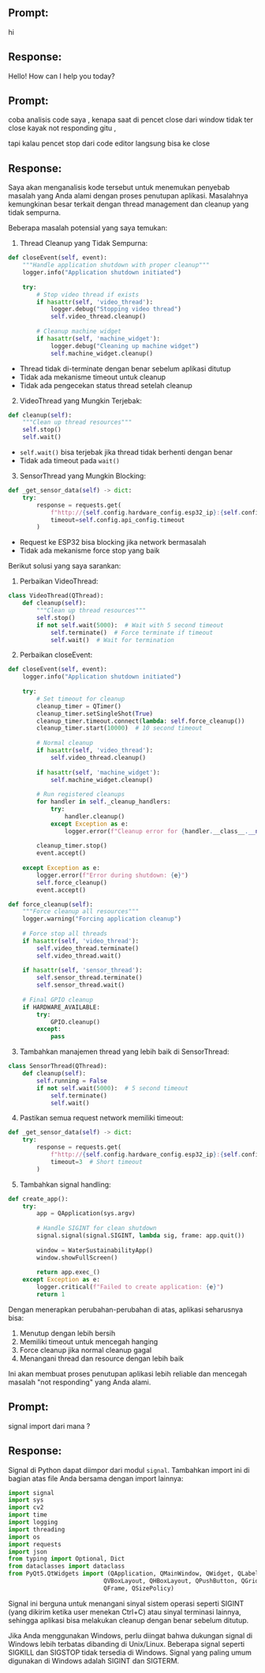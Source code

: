 ## Prompt:
hi

## Response:
Hello! How can I help you today?

## Prompt:
coba analisis code saya , kenapa saat di pencet close dari window tidak ter close kayak not responding gitu ,

tapi kalau pencet stop dari code editor langsung bisa ke close

## Response:
Saya akan menganalisis kode tersebut untuk menemukan penyebab masalah yang Anda alami dengan proses penutupan aplikasi. Masalahnya kemungkinan besar terkait dengan thread management dan cleanup yang tidak sempurna.

Beberapa masalah potensial yang saya temukan:

1.  Thread Cleanup yang Tidak Sempurna:

```python
def closeEvent(self, event):
    """Handle application shutdown with proper cleanup"""
    logger.info("Application shutdown initiated")
    
    try:
        # Stop video thread if exists
        if hasattr(self, 'video_thread'):
            logger.debug("Stopping video thread")
            self.video_thread.cleanup()
        
        # Cleanup machine widget
        if hasattr(self, 'machine_widget'):
            logger.debug("Cleaning up machine widget")
            self.machine_widget.cleanup()
```

*   Thread tidak di-terminate dengan benar sebelum aplikasi ditutup
*   Tidak ada mekanisme timeout untuk cleanup
*   Tidak ada pengecekan status thread setelah cleanup

2.  VideoThread yang Mungkin Terjebak:

```python
def cleanup(self):
    """Clean up thread resources"""
    self.stop()
    self.wait()
```

*   `self.wait()` bisa terjebak jika thread tidak berhenti dengan benar
*   Tidak ada timeout pada `wait()`

3.  SensorThread yang Mungkin Blocking:

```python
def _get_sensor_data(self) -> dict:
    try:
        response = requests.get(
            f"http://{self.config.hardware_config.esp32_ip}:{self.config.hardware_config.esp32_port}/data",
            timeout=self.config.api_config.timeout
        )
```

*   Request ke ESP32 bisa blocking jika network bermasalah
*   Tidak ada mekanisme force stop yang baik

Berikut solusi yang saya sarankan:

1.  Perbaikan VideoThread:

```python
class VideoThread(QThread):
    def cleanup(self):
        """Clean up thread resources"""
        self.stop()
        if not self.wait(5000):  # Wait with 5 second timeout
            self.terminate()  # Force terminate if timeout
            self.wait()  # Wait for termination
```

2.  Perbaikan closeEvent:

```python
def closeEvent(self, event):
    logger.info("Application shutdown initiated")
    
    try:
        # Set timeout for cleanup
        cleanup_timer = QTimer()
        cleanup_timer.setSingleShot(True)
        cleanup_timer.timeout.connect(lambda: self.force_cleanup())
        cleanup_timer.start(10000)  # 10 second timeout
        
        # Normal cleanup
        if hasattr(self, 'video_thread'):
            self.video_thread.cleanup()
        
        if hasattr(self, 'machine_widget'):
            self.machine_widget.cleanup()
            
        # Run registered cleanups
        for handler in self._cleanup_handlers:
            try:
                handler.cleanup()
            except Exception as e:
                logger.error(f"Cleanup error for {handler.__class__.__name__}: {e}")
        
        cleanup_timer.stop()
        event.accept()
        
    except Exception as e:
        logger.error(f"Error during shutdown: {e}")
        self.force_cleanup()
        event.accept()

def force_cleanup(self):
    """Force cleanup all resources"""
    logger.warning("Forcing application cleanup")
    
    # Force stop all threads
    if hasattr(self, 'video_thread'):
        self.video_thread.terminate()
        self.video_thread.wait()
    
    if hasattr(self, 'sensor_thread'):
        self.sensor_thread.terminate()
        self.sensor_thread.wait()
    
    # Final GPIO cleanup
    if HARDWARE_AVAILABLE:
        try:
            GPIO.cleanup()
        except:
            pass
```

3.  Tambahkan manajemen thread yang lebih baik di SensorThread:

```python
class SensorThread(QThread):
    def cleanup(self):
        self.running = False
        if not self.wait(5000):  # 5 second timeout
            self.terminate()
            self.wait()
```

4.  Pastikan semua request network memiliki timeout:

```python
def _get_sensor_data(self) -> dict:
    try:
        response = requests.get(
            f"http://{self.config.hardware_config.esp32_ip}:{self.config.hardware_config.esp32_port}/data",
            timeout=3  # Short timeout
        )
```

5.  Tambahkan signal handling:

```python
def create_app():
    try:
        app = QApplication(sys.argv)
        
        # Handle SIGINT for clean shutdown
        signal.signal(signal.SIGINT, lambda sig, frame: app.quit())
        
        window = WaterSustainabilityApp()
        window.showFullScreen()
        
        return app.exec_()
    except Exception as e:
        logger.critical(f"Failed to create application: {e}")
        return 1
```

Dengan menerapkan perubahan-perubahan di atas, aplikasi seharusnya bisa:

1.  Menutup dengan lebih bersih
2.  Memiliki timeout untuk mencegah hanging
3.  Force cleanup jika normal cleanup gagal
4.  Menangani thread dan resource dengan lebih baik

Ini akan membuat proses penutupan aplikasi lebih reliable dan mencegah masalah "not responding" yang Anda alami.

## Prompt:
signal import dari mana ?

## Response:
Signal di Python dapat diimpor dari modul `signal`. Tambahkan import ini di bagian atas file Anda bersama dengan import lainnya:

```python
import signal
import sys
import cv2
import time
import logging
import threading
import os
import requests
import json
from typing import Optional, Dict
from dataclasses import dataclass
from PyQt5.QtWidgets import (QApplication, QMainWindow, QWidget, QLabel, 
                           QVBoxLayout, QHBoxLayout, QPushButton, QGridLayout,
                           QFrame, QSizePolicy)
```

Signal ini berguna untuk menangani sinyal sistem operasi seperti SIGINT (yang dikirim ketika user menekan Ctrl+C) atau sinyal terminasi lainnya, sehingga aplikasi bisa melakukan cleanup dengan benar sebelum ditutup.

Jika Anda menggunakan Windows, perlu diingat bahwa dukungan signal di Windows lebih terbatas dibanding di Unix/Linux. Beberapa signal seperti SIGKILL dan SIGSTOP tidak tersedia di Windows. Signal yang paling umum digunakan di Windows adalah SIGINT dan SIGTERM.

